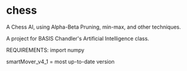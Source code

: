 # chess

A Chess AI, using Alpha-Beta Pruning, min-max, and other techniques.

A project for BASIS Chandler's Artificial Intelligence class.

REQUIREMENTS:
import numpy

smartMover_v4_1 = most up-to-date version
